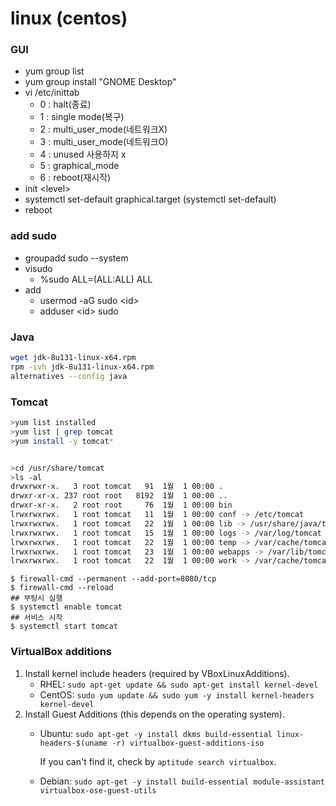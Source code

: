 # linux \(centos\)



### GUI

* yum group list
* yum group install "GNOME Desktop" 
* vi /etc/inittab 
  * 0 : halt\(종료\)
  * 1 : single mode\(복구\)
  * 2 : multi\_user\_mode\(네트워크X\) 
  * 3 : multi\_user\_mode\(네트워크O\) 
  * 4 : unused 사용하지 x 
  * 5 : graphical\_mode 
  * 6 : reboot\(재시작\)
* init &lt;level&gt;
* systemctl set-default graphical.target  \(systemctl set-default\)
* reboot

### add sudo

* groupadd sudo --system
* visudo  
  * %sudo ALL=\(ALL:ALL\) ALL
* add
  * usermod -aG sudo &lt;id&gt;
  * adduser &lt;id&gt; sudo



### Java

```bash
wget jdk-8u131-linux-x64.rpm
rpm -ivh jdk-8u131-linux-x64.rpm
alternatives --config java
```



### Tomcat

```bash
>yum list installed
>yum list | grep tomcat
>yum install -y tomcat*


>cd /usr/share/tomcat
>ls -al
drwxrwxr-x.   3 root tomcat   91  1월  1 00:00 .
drwxr-xr-x. 237 root root   8192  1월  1 00:00 ..
drwxr-xr-x.   2 root root     76  1월  1 00:00 bin
lrwxrwxrwx.   1 root tomcat   11  1월  1 00:00 conf -> /etc/tomcat
lrwxrwxrwx.   1 root tomcat   22  1월  1 00:00 lib -> /usr/share/java/tomcat
lrwxrwxrwx.   1 root tomcat   15  1월  1 00:00 logs -> /var/log/tomcat
lrwxrwxrwx.   1 root tomcat   22  1월  1 00:00 temp -> /var/cache/tomcat/temp
lrwxrwxrwx.   1 root tomcat   23  1월  1 00:00 webapps -> /var/lib/tomcat/webapps
lrwxrwxrwx.   1 root tomcat   22  1월  1 00:00 work -> /var/cache/tomcat/work
```



```text
$ firewall-cmd --permanent --add-port=8080/tcp 
$ firewall-cmd --reload
## 부팅시 실행
$ systemctl enable tomcat
## 서비스 시작
$ systemctl start tomcat
```













### VirtualBox additions



1. Install kernel include headers \(required by VBoxLinuxAdditions\).
   * RHEL: `sudo apt-get update && sudo apt-get install kernel-devel`
   * CentOS: `sudo yum update && sudo yum -y install kernel-headers kernel-devel`
2. Install Guest Additions \(this depends on the operating system\).
   * Ubuntu: `sudo apt-get -y install dkms build-essential linux-headers-$(uname -r) virtualbox-guest-additions-iso`

     If you can't find it, check by `aptitude search virtualbox`.

   * Debian: `sudo apt-get -y install build-essential module-assistant virtualbox-ose-guest-utils`

